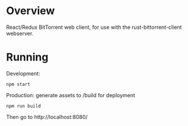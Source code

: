 # Overview

React/Redux BitTorrent web client, for use with the rust-bittorrent-client webserver.

# Running

Development:

```
npm start
```

Production: generate assets to /build for deployment

```
npm run build
```

Then go to http://localhost:8080/
